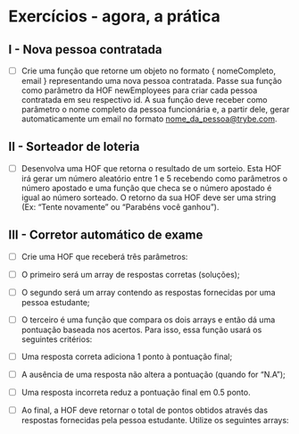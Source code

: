 # Exercícios - agora, a prática
## I - Nova pessoa contratada
- [ ] Crie uma função que retorne um objeto no formato { nomeCompleto, email } representando uma nova pessoa contratada. Passe sua função como parâmetro da HOF newEmployees para criar cada pessoa contratada em seu respectivo id. A sua função deve receber como parâmetro o nome completo da pessoa funcionária e, a partir dele, gerar automaticamente um email no formato nome_da_pessoa@trybe.com.


## II - Sorteador de loteria
- [ ] Desenvolva uma HOF que retorna o resultado de um sorteio. Esta HOF irá gerar um número aleatório entre 1 e 5 recebendo como parâmetros o número apostado e uma função que checa se o número apostado é igual ao número sorteado. O retorno da sua HOF deve ser uma string (Ex: “Tente novamente” ou “Parabéns você ganhou”).

## III - Corretor automático de exame

- [ ] Crie uma HOF que receberá três parâmetros:

- [ ] O primeiro será um array de respostas corretas (soluções);

- [ ] O segundo será um array contendo as respostas fornecidas por uma pessoa estudante;

- [ ] O terceiro é uma função que compara os dois arrays e então dá uma pontuação baseada nos acertos. Para isso, essa função usará os seguintes critérios:

- [ ] Uma resposta correta adiciona 1 ponto à pontuação final;

- [ ] A ausência de uma resposta não altera a pontuação (quando for “N.A”);

- [ ] Uma resposta incorreta reduz a pontuação final em 0.5 ponto.

- [ ] Ao final, a HOF deve retornar o total de pontos obtidos através das respostas fornecidas pela pessoa estudante. Utilize os seguintes arrays:
